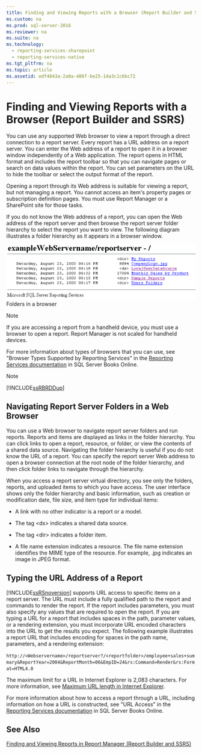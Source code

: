 ```yaml
---
title: Finding and Viewing Reports with a Browser (Report Builder and SSRS)
ms.custom: na
ms.prod: sql-server-2016
ms.reviewer: na
ms.suite: na
ms.technology: 
  - reporting-services-sharepoint
  - reporting-services-native
ms.tgt_pltfrm: na
ms.topic: article
ms.assetid: edf4843a-2a0a-486f-be25-14a3c1c6bc72
---
```

# Finding and Viewing Reports with a Browser (Report Builder and SSRS)
  You can use any supported Web browser to view a report through a direct connection to a report server. Every report has a URL address on a report server. You can enter the Web address of a report to open it in a browser window independently of a Web application. The report opens in HTML format and includes the report toolbar so that you can navigate pages or search on data values within the report. You can set parameters on the URL to hide the toolbar or select the output format of the report.  
  
 Opening a report through its Web address is suitable for viewing a report, but not managing a report. You cannot access an item's property pages or subscription definition pages. You must use Report Manager or a SharePoint site for those tasks.  
  
 If you do not know the Web address of a report, you can open the Web address of the report server and then browse the report server folder hierarchy to select the report you want to view. The following diagram illustrates a folder hierarchy as it appears in a browser window.  
  
 ![Folders in a browser](../../Images/Image/ImageContaina/rs_browserfolder.GIF "rs_browserfolder")  
Folders in a browser  
  
> [!NOTE]  
>  If you are accessing a report from a handheld device, you must use a browser to open a report. Report Manager is not scaled for handheld devices.  
  
 For more information about types of browsers that you can use, see "Browser Types Supported by Reporting Services" in the [Reporting Services documentation](http://go.microsoft.com/fwlink/?linkid=121312) in SQL Server Books Online.  
  
> [!NOTE]  
>  [!INCLUDE[ssRBRDDup](../../Token/Other/ssRBRDDup_md.md)]  
  
## Navigating Report Server Folders in a Web Browser  
 You can use a Web browser to navigate report server folders and run reports. Reports and items are displayed as links in the folder hierarchy. You can click links to open a report, resource, or folder, or view the contents of a shared data source. Navigating the folder hierarchy is useful if you do not know the URL of a report. You can specify the report server Web address to open a browser connection at the root node of the folder hierarchy, and then click folder links to navigate through the hierarchy.  
  
 When you access a report server virtual directory, you see only the folders, reports, and uploaded items to which you have access. The user interface shows only the folder hierarchy and basic information, such as creation or modification date, file size, and item type for individual items:  
  
-   A link with no other indicator is a report or a model.  
  
-   The tag \<ds\> indicates a shared data source.  
  
-   The tag \<dir\> indicates a folder item.  
  
-   A file name extension indicates a resource. The file name extension identifies the MIME type of the resource. For example, .jpg indicates an image in JPEG format.  
  
## Typing the URL Address of a Report  
 [!INCLUDE[ssRSnoversion](../../Token/Other/ssRSnoversion_md.md)] supports URL access to specific items on a report server. The URL must include a fully qualified path to the report and commands to render the report. If the report includes parameters, you must also specify any values that are required to open the report. If you are typing a URL for a report that includes spaces in the path, parameter values, or a rendering extension, you must incorporate URL encoded characters into the URL to get the results you expect. The following example illustrates a report URL that includes encoding for spaces in the path name, parameters, and a rendering extension:  
  
 `http://<Webservername>/reportserver?/<reportfolder>/employee+sales+summary&ReportYear=2004&ReportMonth=06&EmpID=24&rs:Command=Render&rs:Format=HTML4.0`  
  
 The maximum limit for a URL in Internet Explorer is 2,083 characters. For more information, see [Maximum URL length in Internet Explorer](http://support.microsoft.com/kb/208427).  
  
 For more information about how to access a report through a URL, including information on how a URL is constructed, see "URL Access" in the [Reporting Services documentation](http://go.microsoft.com/fwlink/?linkid=121312) in SQL Server Books Online.  
  
## See Also  
 [Finding and Viewing Reports in Report Manager &#40;Report Builder and SSRS&#41;](../Topic/Finding%20and%20Viewing%20Reports%20in%20Report%20Manager%20\(Report%20Builder%20and%20SSRS\).md)  
  
  